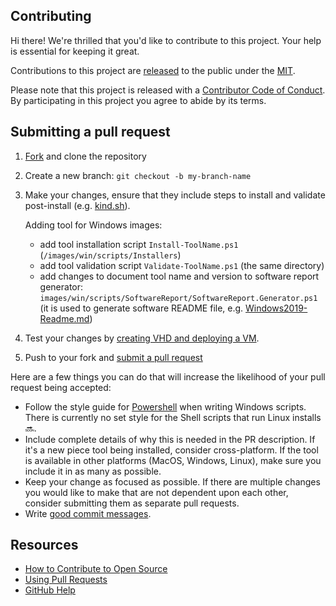 ## Contributing

[fork]: https://github.com/actions/virtual-environments/fork
[pr]: https://github.com//actions/virtual-environments/compare
[code-of-conduct]: CODE_OF_CONDUCT.md

Hi there! We're thrilled that you'd like to contribute to this project. Your help is essential for keeping it great.

Contributions to this project are [released](https://help.github.com/articles/github-terms-of-service/#6-contributions-under-repository-license) to the public under the [MIT](LICENSE.md).

Please note that this project is released with a [Contributor Code of Conduct][code-of-conduct]. By participating in this project you agree to abide by its terms.

## Submitting a pull request

1. [Fork][fork] and clone the repository
1. Create a new branch: `git checkout -b my-branch-name`
1. Make your changes, ensure that they include steps to install and validate post-install (e.g. [kind.sh](images/linux/scripts/installers/kind.sh)).

      Adding tool for Windows images:
    - add tool installation script `Install-ToolName.ps1` (`/images/win/scripts/Installers`)
    - add tool validation script `Validate-ToolName.ps1` (the same directory)
    - add changes to document tool name and version to software report generator: `images/win/scripts/SoftwareReport/SoftwareReport.Generator.ps1` (it is used to generate software README file, e.g. [Windows2019-Readme.md](images/win/Windows2019-Readme.md))

1. Test your changes by [creating VHD and deploying a VM](help/CreateImageAndAzureResources.md).
1. Push to your fork and [submit a pull request][pr]

Here are a few things you can do that will increase the likelihood of your pull request being accepted:

- Follow the style guide for [Powershell](https://github.com/PoshCode/PowerShellPracticeAndStyle) when writing Windows scripts. There is currently no set style for the Shell scripts that run Linux installs :soon:.
- Include complete details of why this is needed in the PR description. If it's a new piece tool being installed, consider cross-platform. If the tool is available in other platforms (MacOS, Windows, Linux), make sure you include it in as many as possible.
- Keep your change as focused as possible. If there are multiple changes you would like to make that are not dependent upon each other, consider submitting them as separate pull requests.
- Write [good commit messages](http://tbaggery.com/2008/04/19/a-note-about-git-commit-messages.html).

## Resources

- [How to Contribute to Open Source](https://opensource.guide/how-to-contribute/)
- [Using Pull Requests](https://help.github.com/articles/about-pull-requests/)
- [GitHub Help](https://help.github.com)

